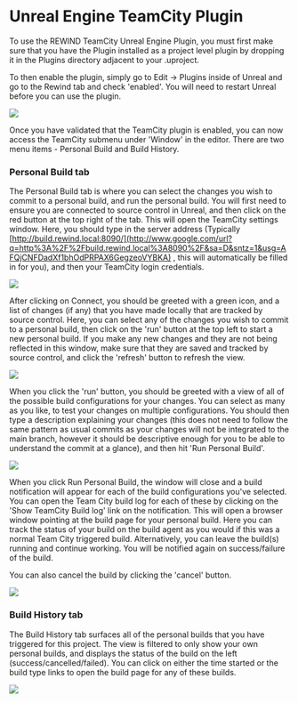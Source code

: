 # Unreal Engine TeamCity Plugin

To use the REWIND TeamCity Unreal Engine Plugin, you must first make sure that you have the Plugin installed as a project level plugin by dropping it in the Plugins directory adjacent to your .uproject.

To then enable the plugin, simply go to Edit -> Plugins inside of Unreal and go to the Rewind tab and check 'enabled'. You will need to restart Unreal before you can use the plugin.

![](https://lh5.googleusercontent.com/Curf7hSDj99PWUXzu3qq2eKW8zDck86wnAcM87t-tf9_edQwxoU0P3NK_l7tS6TqSkZN1KmQrAtH-hzoHGedH1eEoEjVJVAkcRRD6nA8nVn0K0R41hw=w1280)

Once you have validated that the TeamCity plugin is enabled, you can now access the TeamCity submenu under 'Window' in the editor. There are two menu items - Personal Build and Build History.

### Personal Build tab

The Personal Build tab is where you can select the changes you wish to commit to a personal build, and run the personal build. You will first need to ensure you are connected to source control in Unreal, and then click on the red button at the top right of the tab. This will open the TeamCity settings window. Here, you should type in the server address (Typically [http://build.rewind.local:8090/](http://www.google.com/url?q=http%3A%2F%2Fbuild.rewind.local%3A8090%2F&sa=D&sntz=1&usg=AFQjCNFDadXf1bhOdPRPAX6GegzeoVYBKA) , this will automatically be filled in for you), and then your TeamCity login credentials.

![](https://lh4.googleusercontent.com/JJGjoq72yZBb3cUOHcYWtNlOfHs_LlE4WzU-TRVwdA71fI20HpQ043pJfib3-Vrd7LVxR0uFIXcnx4_yK_kH0zm-Ss7RcU8XEqWZz4DmeX-9nIvHI4AI=w1280)

After clicking on Connect, you should be greeted with a green icon, and a list of changes (if any) that you have made locally that are tracked by source control. Here, you can select any of the changes you wish to commit to a personal build, then click on the 'run' button at the top left to start a new personal build. If you make any new changes and they are not being reflected in this window, make sure that they are saved and tracked by source control, and click the 'refresh' button to refresh the view.

![](https://lh6.googleusercontent.com/DSZ2WU33DuBAJvpXAgYBqTovzEJlFOIpxKsY-0EpAhtqFc7KU373M3TU2aJYU85pbkG51qF4L5IumOKTI41arTYyEGxUCe7puEj74iDuJqVnMsJvLK3h=w1280)

When you click the 'run' button, you should be greeted with a view of all of the possible build configurations for your changes. You can select as many as you like, to test your changes on multiple configurations. You should then type a description explaining your changes (this does not need to follow the same pattern as usual commits as your changes will not be integrated to the main branch, however it should be descriptive enough for you to be able to understand the commit at a glance), and then hit 'Run Personal Build'.

![](https://lh6.googleusercontent.com/nGE47XXIS2t86qjUOF6XHvNZJfSDsoRmpsEytnP063RhuLXrskDpJ_-gxfzGYjBIayF7gs0gD9XFOdcMpQ2Z-F115M_r7T5N2CYbQz99SINEcGGUE9U=w1280)

When you click Run Personal Build, the window will close and a build notification will appear for each of the build configurations you've selected. You can open the Team City build log for each of these by clicking on the 'Show TeamCity Build log' link on the notification. This will open a browser window pointing at the build page for your personal build. Here you can track the status of your build on the build agent as you would if this was a normal Team City triggered build. Alternatively, you can leave the build(s) running and continue working. You will be notified again on success/failure of the build.

You can also cancel the build by clicking the 'cancel' button.

![](https://lh3.googleusercontent.com/rbrCPBaAghNEeW6XwucVm6x4JHScvzPEfst4MozhDQUFbB5CCle6OdBAiN8M3eNOCN-ATZ5QoFmAwYNm6PcQuQTpJSpEYBwMSem2g1eCdkQNW__zBs4D=w1280)

### Build History tab

The Build History tab surfaces all of the personal builds that you have triggered for this project. The view is filtered to only show your own personal builds, and displays the status of the build on the left (success/cancelled/failed). You can click on either the time started or the build type links to open the build page for any of these builds.

![](https://lh5.googleusercontent.com/DkSBr_OHfQfpktSDrn7TVTlpcp92DUXYLlv0B2tKfA1_gBXxm8vdW-zGhlv28kktEd27o7kfObtHuBpDJwcP9UdibdkWD3PexH05tTqXmYWuc7frW_9I=w1280)
